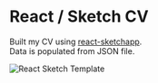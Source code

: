 # React / Sketch CV

Built my CV using [react-sketchapp](https://github.com/airbnb/react-sketchapp).   
Data is populated from JSON file.

![React Sketch Template](https://i.imgur.com/3jU9IM3.jpg)
